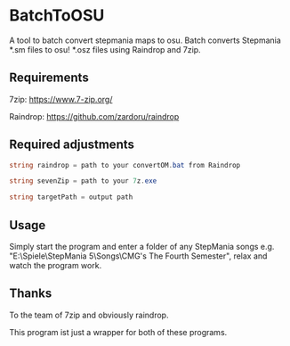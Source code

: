 # BatchToOSU
A tool to batch convert stepmania maps to osu.
Batch converts Stepmania *.sm files to  osu! *.osz files using Raindrop and 7zip.

## Requirements
7zip: https://www.7-zip.org/

Raindrop: https://github.com/zardoru/raindrop


## Required adjustments
```c#
string raindrop = path to your convertOM.bat from Raindrop

string sevenZip = path to your 7z.exe

string targetPath = output path 
```

## Usage
Simply start the program and enter a folder of any StepMania songs e.g. "E:\Spiele\StepMania 5\Songs\CMG's The Fourth Semester",
relax and watch the program work. 

## Thanks
To the team of 7zip and obviously raindrop.

This program ist just a wrapper for both of these programs.
